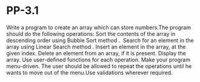 # PP-3.1
Write a program to create an array which can store numbers.The program should do the following operations:  Sort the contents of the array in descending order using Bubble Sort method .  Search for an element in the array using Linear Search method . Insert an element in the array, at the given index. Delete an element from an array, if it is present. Display the array. Use user-defined functions for each operation. Make your program menu-driven. The user should be allowed to repeat the operations until he wants to move out of the menu.Use validations wherever required.
